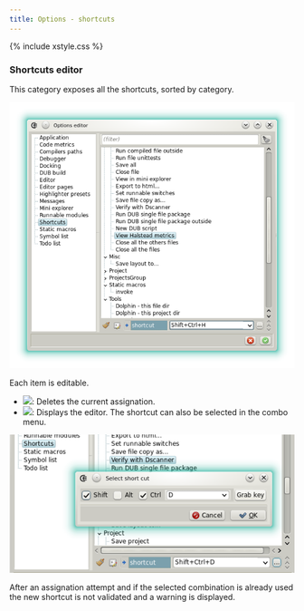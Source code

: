 ```yaml
---
title: Options - shortcuts
---
```


{% include xstyle.css %}

### Shortcuts editor

This category exposes all the shortcuts, sorted by category.

![](img/options_shortcuts.png)

Each item is editable.

- <img src="{%include icurl%}other/clean.png" class="tlbric"/>: Deletes the current assignation.
- <img src="{%include icurl%}other/keyboard_pencil.png" class="tlbric"/>: Displays the editor. The shortcut can also be selected in the combo menu.

![](img/options_shortcuts_edit.png)

After an assignation attempt and if the selected combination is already used the new shortcut is not validated and a warning is displayed.